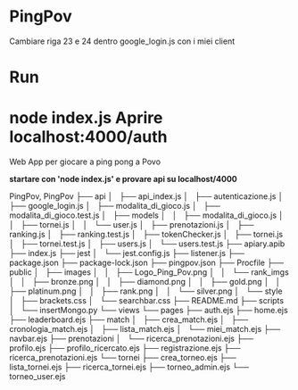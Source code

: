 # PingPov

Cambiare riga 23 e 24 dentro google_login.js con i miei client
# Run
node index.js
Aprire localhost:4000/auth
=======
Web App per giocare a ping pong a Povo

**startare con 'node index.js' e provare api su localhost/4000**


PingPov,
PingPov
├── api
│   ├── api_index.js
│   ├── autenticazione.js
│   ├── google_login.js
│   ├── modalita_di_gioco.js
│   ├── modalita_di_gioco.test.js
│   ├── models
│   │   ├── modalita_di_gioco.js
│   │   ├── tornei.js
│   │   └── user.js
│   ├── prenotazioni.js
│   ├── ranking.js
│   ├── ranking.test.js
│   ├── tokenChecker.js
│   ├── tornei.js
│   ├── tornei.test.js
│   ├── users.js
│   └── users.test.js
├── apiary.apib
├── index.js
├── jest
│   └── jest.config.js
├── listener.js
├── package.json
├── package-lock.json
├── pingpov.json
├── Procfile
├── public
│   ├── images
│   │   ├── Logo_Ping_Pov.png
│   │   └── rank_imgs
│   │       ├── bronze.png
│   │       ├── diamond.png
│   │       ├── gold.png
│   │       ├── platinum.png
│   │       ├── rank.png
│   │       └── silver.png
│   └── style
│       ├── brackets.css
│       └── searchbar.css
├── README.md
├── scripts
│   └── insertMongo.py
└── views
    └── pages
        ├── auth.ejs
        ├── home.ejs
        ├── leaderboard.ejs
        ├── match
        │   ├── crea_match.ejs
        │   ├── cronologia_match.ejs
        │   ├── lista_match.ejs
        │   └── miei_match.ejs
        ├── navbar.ejs
        ├── prenotazioni
        │   └── ricerca_prenotazioni.ejs
        ├── profilo.ejs
        ├── profilo_ricercato.ejs
        ├── registrazione.ejs
        ├── ricerca_prenotazioni.ejs
        └── tornei
            ├── crea_torneo.ejs
            ├── lista_tornei.ejs
            ├── ricerca_tornei.ejs
            ├── torneo_admin.ejs
            └── torneo_user.ejs
